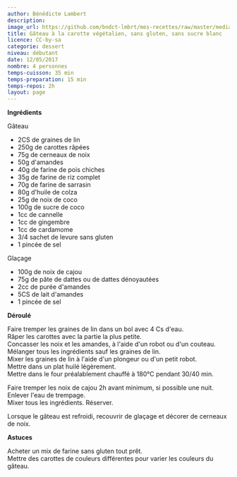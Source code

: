 ```yaml
---
author: Bénédicte Lambert
description: 
image_url: https://github.com/bndct-lmbrt/mes-recettes/raw/master/medias/gateau-carottes-vegan.jpg
title: Gâteau à la carotte végétalien, sans gluten, sans sucre blanc
licence: CC-by-sa
categorie: dessert
niveau: débutant
date: 12/05/2017
nombre: 4 personnes
temps-cuisson: 35 min
temps-preparation: 15 min
temps-repos: 2h
layout: page
---
```


**Ingrédients**  
 
Gâteau  

* 2CS de graines de lin
* 250g de carottes râpées
* 75g de cerneaux de noix
* 50g d'amandes 
* 40g de farine de pois chiches
* 35g de farine de riz complet
* 70g de farine de sarrasin
* 80g d'huile de colza
* 25g de noix de coco
* 100g de sucre de coco
* 1cc de cannelle
* 1cc de gingembre
* 1cc de cardamome
* 3/4 sachet de levure sans gluten
* 1 pincée de sel

Glaçage

* 100g de noix de cajou
* 75g de pâte de dattes ou de dattes dénoyautées
* 2cc de purée d'amandes
* 5CS de lait d'amandes
* 1 pincée de sel

**Déroulé**

Faire tremper les graines de lin dans un bol avec 4 Cs d'eau.  
Râper les carottes avec la partie la plus petite.  
Concasser les noix et les amandes, à l'aide d'un robot ou d'un couteau.  
Mélanger tous les ingrédients sauf les graines de lin.  
Mixer les graines de lin à l'aide d'un plongeur ou d'un petit robot.  
Mettre dans un plat huilé légèrement.  
Mettre dans le four préalablement chauffé à 180°C pendant 30/40 min.  

Faire tremper les noix de cajou 2h avant minimum, si possible une nuit. Enlever l'eau de trempage.  
Mixer tous les ingrédients. Réserver.  

Lorsque le gâteau est refroidi, recouvrir de glaçage et décorer de cerneaux de noix.

**Astuces** 

Acheter un mix de farine sans gluten tout prêt.  
Mettre des carottes de couleurs différentes pour varier les couleurs du gâteau.



